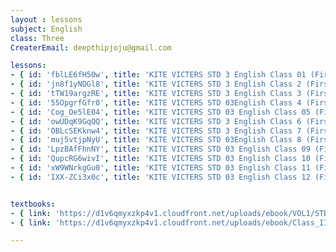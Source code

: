 ```yaml
--- 
layout : lessons 
subject: English
class: Three
CreaterEmail: deepthipjoju@gmail.com

lessons: 
- { id: 'fblLE6fH50w', title: 'KITE VICTERS STD 3 English Class 01 (First Bell-ഫസ്റ്റ് ബെല്‍)'}
- { id: 'jn8f1yNDGl8', title: 'KITE VICTERS STD 3 English Class 2 (First Bell-ഫസ്റ്റ് ബെല്‍)' }
- { id: 'tTW19argzRE', title: 'KITE VICTERS STD 3 English Class 3 (First Bell-ഫസ്റ്റ് ബെല്‍)' }
- { id: '55OpgrfGfr0', title: 'KITE VICTERS STD 03English Class 4 (First Bell-ഫസ്റ്റ് ബെല്‍)' }
- { id: 'Cog_Oe5lE04', title: 'KITE VICTERS STD 03 English Class 05 (First Bell-ഫസ്റ്റ് ബെല്‍)'}
- { id: 'owUDqK9GqQQ', title: 'KITE VICTERS STD 3 English Class 6 (First Bell-ഫസ്റ്റ് ബെല്‍)' }
- { id: 'OBLcSEKknw4', title: 'KITE VICTERS STD 3 English Class 7 (First Bell-ഫസ്റ്റ് ബെല്‍)' }
- { id: 'muj5vtjpNyU', title: 'KITE VICTERS STD 03English Class 8 (First Bell-ഫസ്റ്റ് ബെല്‍)' }
- { id: 'LpzBAfFhnNY', title: 'KITE VICTERS STD 03 English Class 09 (First Bell-ഫസ്റ്റ് ബെല്‍)' }
- { id: 'QupcRG6wivI', title: 'KITE VICTERS STD 03 English Class 10 (First Bell-ഫസ്റ്റ് ബെല്‍)' }
- { id: 'xW9WNrkgGu0', title: 'KITE VICTERS STD 03 English Class 11 (First Bell-ഫസ്റ്റ് ബെല്‍)' }
- { id: 'IXX-ZCi3x0c', title: 'KITE VICTERS STD 03 English Class 12 (First Bell-ഫസ്റ്റ് ബെല്‍)' }


textbooks:
- { link: 'https://d1v6qmyxzkp4v1.cloudfront.net/uploads/ebook/VOL1/STD3/KeralaReaderEnglish/KeralaReaderEnglish.pdf', title: 'English Part -1' , medium: 'English' }
- { link: 'https://d1v6qmyxzkp4v1.cloudfront.net/uploads/ebook/Class_III/Eng_Vol_II/1-64.pdf', title: 'English Part -2' , medium: 'English' }

--- 
```

